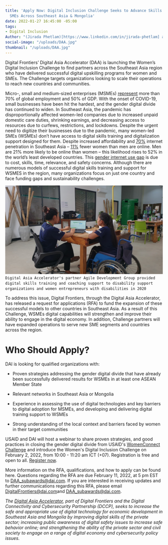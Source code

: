 ```yaml
---
title: 'Apply Now: Digital Inclusion Challenge Seeks to Advance Skills of Women-led
  SMEs Across Southeast Asia & Mongolia'
date: 2022-01-27 16:45:00 -05:00
tags:
- Digital Inclusion
Author: "(Jirada Phetlam)[https://www.linkedin.com/in/jirada-phetlam] and (Kate Heuisler)[https://www.linkedin.com/in/kate-heuisler-1745326]"
social-image: "/uploads/DAA.jpg"
thumbnail: "/uploads/DAA.jpg"
---
```


Digital Frontiers’ Digital Asia Accelerator (DAA) is launching the Women’s Digital Inclusion Challenge to find partners across the Southeast Asia region who have delivered successful digital upskilling programs for women and SMEs. The Challenge targets organizations looking to scale their operations to reach new countries and communities.

Micro-, small and medium-sized enterprises (MSMEs) [represent](https://www.ilo.org/empent/whatsnew/WCMS_749275/lang--en/index.htm) more than 70% of global employment and 50% of GDP. With the onset of COVID-19, small businesses have been hit the hardest, and the gender digital divide has continued to widen. In Southeast Asia, the pandemic has disproportionally affected women-led companies due to increased unpaid domestic care duties, shrinking earnings, and decreasing access to resources due to curfews, restrictions, and lockdowns. Despite the urgent need to digitize their businesses due to the pandemic, many women-led SMEs (WSMEs) don’t have access to digital skills training and digitalization support designed for them. Despite increased affordability and [70%](https://www.statista.com/statistics/487965/internet-penetration-in-southeast-asian-countries/) internet penetration in Southeast Asia – [11%](https://webfoundation.org/2020/03/the-gender-gap-in-internet-access-using-a-women-centred-method/) fewer women than men are online. Men are 21% more likely to be online than women – this likelihood rises to 52% in the world’s least developed countries. This [gender internet use gap](https://solutionscenter.nethope.org/resources/closing-the-gender-digital-divide) is due to cost, skills, time, relevance, and safety concerns. Although there are numerous models of successful digital skills training and support for WSMES in the region, many organizations focus on just one country and face funding gaps and sustainability challenges.

![DAA.jpg](/uploads/DAA.jpg)\
`Digital Asia Accelerator's partner Agile Development Group provided digital skills training and coaching support to disability support organizations and women entrepreneurs with disabilities in 2020`

To address this issue, Digital Frontiers, through the Digital Asia Accelerator, has released a request for applications (RFA) to fund the expansion of these successful models to other countries in Southeast Asia. As a result of this Challenge, WSMEs digital capabilities will strengthen and improve their ability to engage in the digital economy. In addition, Challenge partners will have expanded operations to serve new SME segments and countries across the region.

# **Who Should Apply?**

DAI is looking for qualified organizations with:

* Proven strategies addressing the gender digital divide that have already been successfully delivered results for WSMEs in at least one ASEAN Member State

* Relevant networks in Southeast Asia or Mongolia

* Experience in assessing the use of digital technologies and key barriers to digital adoption for MSMEs, and developing and delivering digital training support to WSMEs

* Strong understanding of the local context and barriers faced by women in their target communities

USAID and DAI will host a webinar to share proven strategies, and good practices in closing the gender digital divide from USAID's [WomenConnect Challenge](https://www.womenconnectchallenge.org/) and introduce the Women's Digital Inclusion Challenge on February 2, 2022, from 10:00 - 11:20 am ICT (\+07). Registration is free and open to all. [Register now](https://app.livestorm.co/usaid/addressing-southeast-asias-gender-digital-divide-good-practices-and-new-funding-opportunity).

More information on the RFA, qualifications, and how to apply can be found here. Questions regarding the RFA are due February 11, 2022, at 5 pm EST to [DAA_subawards@dai.com](mailto:DAA_subawards@dai.com). If you are interested in receiving updates and further communications regarding this RFA, please email [DigitalFrontiers@dai.com](mailto:DigitalFrontiers@dai.com)and [DAA_subawards@dai.com](mailto:DAA_subawards@dai.com).

*The [Digital Asia Accelerator](https://www.usaid.gov/indo-pacific-vision/fact-sheets/digital-asia-accelerator), part of Digital Frontiers and the Digital Connectivity and Cybersecurity Partnership (DCCP), seeks to increase the safe and appropriate use of digital technology for economic development in Southeast Asia and Mongolia by improving digital skills of the private sector; increasing public awareness of digital safety issues to increase safe behavior online; and strengthening the ability of the private sector and civil society to engage on a range of digital economy and cybersecurity policy issues.*